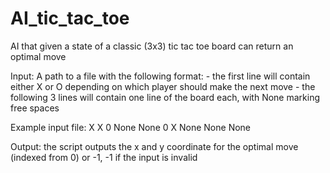 # AI_tic_tac_toe

AI that given a state of a classic (3x3) tic tac toe board can return an optimal move 

Input: 
A path to a file with the following format:
	- the first line will contain either X or O depending on which player should make the next move
	- the following 3 lines will contain one line of the board each, with None marking free spaces

Example input file:
X
X 0 None
None 0 X
None None None

Output:
the script outputs the x and y coordinate for the optimal move (indexed from 0) or -1, -1 if the input is invalid
